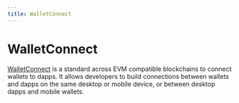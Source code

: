 ```yaml
---
title: WalletConnect
---
```


# WalletConnect

[WalletConnect](https://walletconnect.com/) is a standard across EVM compatible blockchains to connect wallets to dapps. It allows developers to build connections between wallets and dapps on the same desktop or mobile device, or between desktop dapps and mobile wallets.
